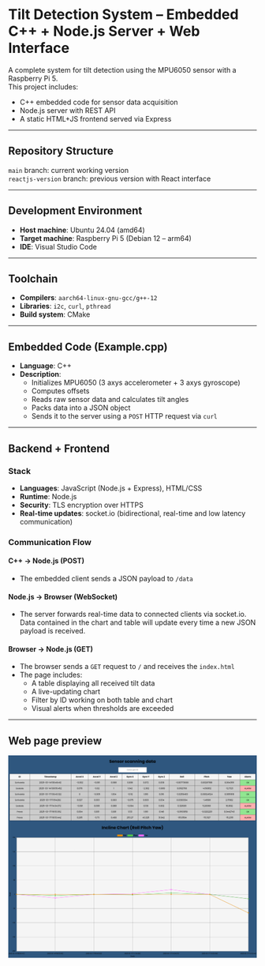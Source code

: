 # Tilt Detection System – Embedded C++ + Node.js Server + Web Interface

A complete system for tilt detection using the MPU6050 sensor with a Raspberry Pi 5.  
This project includes:
- C++ embedded code for sensor data acquisition
- Node.js server with REST API
- A static HTML+JS frontend served via Express

---

## Repository Structure


 `main` branch: current working version  
`reactjs-version` branch: previous version with React interface

---

## Development Environment

- **Host machine**: Ubuntu 24.04 (amd64)
- **Target machine**: Raspberry Pi 5 (Debian 12 – arm64)
- **IDE**: Visual Studio Code

---

## Toolchain

- **Compilers**: `aarch64-linux-gnu-gcc/g++-12`
- **Libraries**: `i2c`, `curl`, `pthread`
- **Build system**: CMake

---

## Embedded Code (Example.cpp)

- **Language**: C++
- **Description**:
  - Initializes MPU6050 (3 axys accelerometer + 3 axys gyroscope)
  - Computes offsets
  - Reads raw sensor data and calculates tilt angles
  - Packs data into a JSON object
  - Sends it to the server using a `POST` HTTP request via `curl`

---

## Backend + Frontend

### Stack
- **Languages**: JavaScript (Node.js + Express), HTML/CSS
- **Runtime**: Node.js
- **Security**: TLS encryption over HTTPS
- **Real-time updates**: socket.io (bidirectional, real-time and low latency communication)

### Communication Flow

#### C++ → Node.js (POST)
- The embedded client sends a JSON payload to `/data`

#### Node.js → Browser (WebSocket)
- The server forwards real-time data to connected clients via socket.io. Data contained in the chart and table will update every time a new JSON payload is received.

#### Browser → Node.js (GET)
- The browser sends a `GET` request to `/` and receives the `index.html`
- The page includes:
  - A table displaying all received tilt data
  - A live-updating chart
  - Filter by ID working on both table and chart
  - Visual alerts when thresholds are exceeded

---

## Web page preview

<img src="uiimage/Ui.png" alt="Web Interface Screenshot" width="600">
